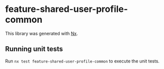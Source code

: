 # feature-shared-user-profile-common

This library was generated with [Nx](https://nx.dev).

## Running unit tests

Run `nx test feature-shared-user-profile-common` to execute the unit tests.
